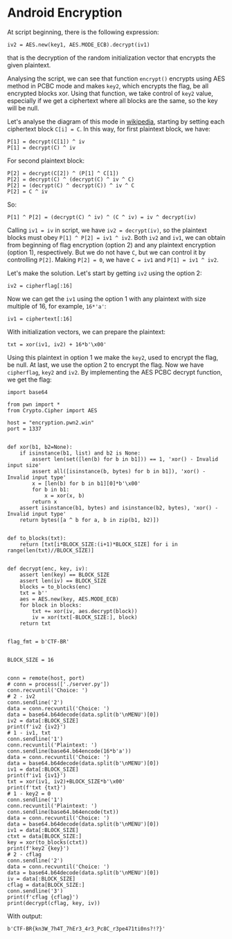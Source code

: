 # Android Encryption

At script beginning, there is the following expression:

```python3
iv2 = AES.new(key1, AES.MODE_ECB).decrypt(iv1)
``` 
that is the decryption of the random initialization vector that encrypts the given plaintext.

Analysing the script, we can see that function `encrypt()` encrypts using AES method in PCBC mode and makes `key2`, which encrypts the flag, be all encrypted blocks xor. Using that function, we take control of `key2` value, especially if we get a ciphertext where all blocks are the same, so the key will be null.

Let's analyse the diagram of this mode in [wikipedia](https://en.wikipedia.org/wiki/Block_cipher_mode_of_operation#Propagating_cipher_block_chaining_(PCBC)), starting by setting each ciphertext block `C[i] = C`. In this way, for first plaintext block, we have:

```python3
P[1] = decrypt(C[1]) ^ iv 
P[1] = decrypt(C) ^ iv
```

For second plaintext block:

```python3
P[2] = decrypt(C[2]) ^ (P[1] ^ C[1])
P[2] = decrypt(C) ^ (decrypt(C) ^ iv ^ C)
P[2] = (decrypt(C) ^ decrypt(C)) ^ iv ^ C
P[2] = C ^ iv
```

So:

```python3
P[1] ^ P[2] = (decrypt(C) ^ iv) ^ (C ^ iv) = iv ^ decrypt(iv)
```

Calling `iv1 = iv` in script, we have `iv2 = decrypt(iv)`, so the plaintext blocks must obey `P[1] ^ P[2] = iv1 ^ iv2`. Both `iv2` and `iv1`, we can obtain from beginning of flag encryption (option 2) and any plaintext encryption (option 1), respectively. But we do not have `C`, but we can control it by controlling `P[2]`. Making `P[2] = 0`, we have `C = iv1` and `P[1] = iv1 ^ iv2`.

Let's make the solution. Let's start by getting `iv2` using the option 2:

```python3
iv2 = cipherflag[:16]
```

Now we can get the `iv1` using the option 1 with any plaintext with size multiple of 16, for example, `16*'a'`:

```python3
iv1 = ciphertext[:16]
```

With initialization vectors, we can prepare the plaintext:

```python3
txt = xor(iv1, iv2) + 16*b'\x00'
```

Using this plaintext in option 1 we make the `key2`, used to encrypt the flag, be null. At last, we use the option 2 to encrypt the flag. Now we have `cipherflag`, `key2` and `iv2`. By implementing the AES PCBC decrypt function, we get the flag:

```python3
import base64

from pwn import *
from Crypto.Cipher import AES

host = "encryption.pwn2.win"
port = 1337


def xor(b1, b2=None):
    if isinstance(b1, list) and b2 is None:
        assert len(set([len(b) for b in b1])) == 1, 'xor() - Invalid input size'
        assert all([isinstance(b, bytes) for b in b1]), 'xor() - Invalid input type'
        x = [len(b) for b in b1][0]*b'\x00'
        for b in b1:
            x = xor(x, b)
        return x
    assert isinstance(b1, bytes) and isinstance(b2, bytes), 'xor() - Invalid input type'
    return bytes([a ^ b for a, b in zip(b1, b2)])


def to_blocks(txt):
    return [txt[i*BLOCK_SIZE:(i+1)*BLOCK_SIZE] for i in range(len(txt)//BLOCK_SIZE)]


def decrypt(enc, key, iv):
    assert len(key) == BLOCK_SIZE
    assert len(iv) == BLOCK_SIZE
    blocks = to_blocks(enc)
    txt = b''
    aes = AES.new(key, AES.MODE_ECB)
    for block in blocks:
        txt += xor(iv, aes.decrypt(block))
        iv = xor(txt[-BLOCK_SIZE:], block)
    return txt


flag_fmt = b'CTF-BR'


BLOCK_SIZE = 16


conn = remote(host, port)
# conn = process(['./server.py'])
conn.recvuntil('Choice: ')
# 2 - iv2
conn.sendline('2')
data = conn.recvuntil('Choice: ')
data = base64.b64decode(data.split(b'\nMENU')[0])
iv2 = data[:BLOCK_SIZE]
print(f'iv2 {iv2}')
# 1 - iv1, txt
conn.sendline('1')
conn.recvuntil('Plaintext: ')
conn.sendline(base64.b64encode(16*b'a'))
data = conn.recvuntil('Choice: ')
data = base64.b64decode(data.split(b'\nMENU')[0])
iv1 = data[:BLOCK_SIZE]
print(f'iv1 {iv1}')
txt = xor(iv1, iv2)+BLOCK_SIZE*b'\x00'
print(f'txt {txt}')
# 1 - key2 = 0
conn.sendline('1')
conn.recvuntil('Plaintext: ')
conn.sendline(base64.b64encode(txt))
data = conn.recvuntil('Choice: ')
data = base64.b64decode(data.split(b'\nMENU')[0])
iv1 = data[:BLOCK_SIZE]
ctxt = data[BLOCK_SIZE:]
key = xor(to_blocks(ctxt))
print(f'key2 {key}')
# 2 - cflag
conn.sendline('2')
data = conn.recvuntil('Choice: ')
data = base64.b64decode(data.split(b'\nMENU')[0])
iv = data[:BLOCK_SIZE]
cflag = data[BLOCK_SIZE:]
conn.sendline('3')
print(f'cflag {cflag}')
print(decrypt(cflag, key, iv))
```

With output:

```python3
b'CTF-BR{kn3W_7h4T_7hEr3_4r3_Pc8C_r3pe471ti0ns?!?}'
```
